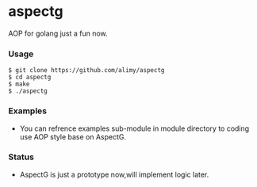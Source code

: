 # aspectg
AOP for golang just a fun now.

### Usage
```$bash
$ git clone https://github.com/alimy/aspectg
$ cd aspectg
$ make
$ ./aspectg
```

### Examples

* You can refrence examples sub-module in module directory to coding use AOP 
style base on AspectG.

### Status

* AspectG is just a prototype now,will implement logic later.